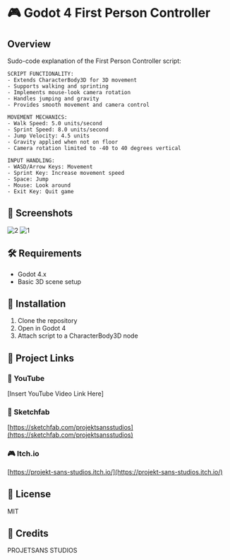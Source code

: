 # 🎮 Godot 4 First Person Controller

## Overview

Sudo-code explanation of the First Person Controller script:

```
SCRIPT FUNCTIONALITY:
- Extends CharacterBody3D for 3D movement
- Supports walking and sprinting
- Implements mouse-look camera rotation
- Handles jumping and gravity
- Provides smooth movement and camera control

MOVEMENT MECHANICS:
- Walk Speed: 5.0 units/second
- Sprint Speed: 8.0 units/second
- Jump Velocity: 4.5 units
- Gravity applied when not on floor
- Camera rotation limited to -40 to 40 degrees vertical

INPUT HANDLING:
- WASD/Arrow Keys: Movement
- Sprint Key: Increase movement speed
- Space: Jump
- Mouse: Look around
- Exit Key: Quit game
```

## 📸 Screenshots

![2](https://github.com/user-attachments/assets/a8d2454b-de83-43ef-9fdb-81512a348197)
![1](https://github.com/user-attachments/assets/07072993-ee0a-4aea-9a8a-a1ea8a8dc77e)

## 🛠 Requirements
- Godot 4.x
- Basic 3D scene setup

## 🚀 Installation
1. Clone the repository
2. Open in Godot 4
3. Attach script to a CharacterBody3D node

## 🔗 Project Links

### 🎥 YouTube
[Insert YouTube Video Link Here]

### 🎨 Sketchfab
[https://sketchfab.com/projektsansstudios](https://sketchfab.com/projektsansstudios)

### 🎮 Itch.io
[https://projekt-sans-studios.itch.io/](https://projekt-sans-studios.itch.io/)

## 📝 License
MIT

## 👥 Credits
PROJETSANS STUDIOS

